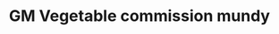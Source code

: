 ---
title: "GM Vegetable commission mundy"
url: /thalavadi/gm-vegetable-commission-mundy/
shop: Gemüse & Obst
---